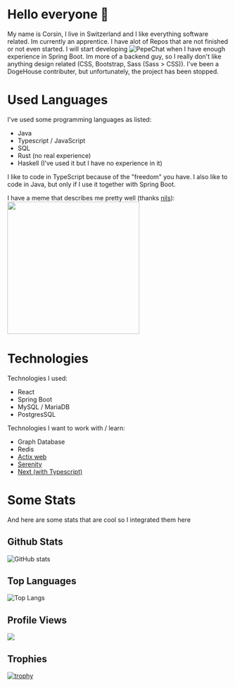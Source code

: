 # Hello everyone 👋
My name is Corsin, I live in Switzerland and I like everything software related. Im currently an apprentice.
I have alot of Repos that are not finished or not even started. I will start developing ![PepeChat](https://github.com/C0RR1T/PepeChat) when I have enough experience in Spring Boot. Im more of a backend guy, so I really don't like anything design related (CSS, Bootstrap, Sass (Sass > CSS)). I've been a DogeHouse contributer, but unfortunately, the project has been stopped.  
# Used Languages
I've used some programming languages as listed:
<ul>
  <li>Java</li>
  <li>Typescript / JavaScript</li>
  <li>SQL</li>
  <li>Rust (no real experience)</li>
  <li>Haskell (I've used it but I have no experience in it)</li>
</ul>
I like to code in TypeScript because of the "freedom" you have. I also like to code in Java, but only if I use it together with Spring Boot. 

I have a meme that describes me pretty well (thanks [nils](https://github.com/Nilstrieb)): \
<img src="https://user-images.githubusercontent.com/74185591/126684586-d2142a8d-f6b4-49ff-8a1b-a4699f510442.png" width="300"/>

# Technologies

Technologies I used:
<ul>
  <li>React</li>
  <li>Spring Boot</li>
  <li>MySQL / MariaDB</li>
  <li>PostgresSQL</li>
</ul>

Technologies I want to work with / learn:
<ul>
  <li>Graph Database</li>
  <li>Redis</li>
  <li><a href="https://github.com/actix/actix-web">Actix web</a></li>
  <li><a href="https://github.com/serenity-rs/serenity">Serenity</a></li>
  <li><a href="https://github.com/vercel/next.js">Next (with Typescript)</a>
</ul>

# Some Stats

And here are some stats that are cool so I integrated them here

## Github Stats
![GitHub stats](https://github-readme-stats.vercel.app/api?username=C0RR1T&show_icons=true&theme=tokyonight)

## Top Languages
![Top Langs](https://github-readme-stats.vercel.app/api/top-langs/?username=C0RR1T&theme=tokyonight&langs_count=20)

## Profile Views
![](https://komarev.com/ghpvc/?username=C0RR1T)

## Trophies
[![trophy](https://github-profile-trophy.vercel.app/?username=C0RR1T&theme=onedark)](https://github.com/ryo-ma/github-profile-trophy)

